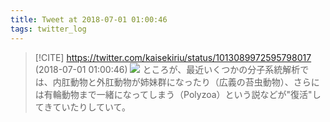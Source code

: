 ```yaml
---
title: Tweet at 2018-07-01 01:00:46
tags: twitter_log
---
```


> [!CITE] https://twitter.com/kaisekiriu/status/1013089972595798017 (2018-07-01 01:00:46)
> ![](https://twitter.com/kaisekiriu/status/1013089972595798017)
> ところが、最近いくつかの分子系統解析では、内肛動物と外肛動物が姉妹群になったり（広義の苔虫動物）、さらには有輪動物まで一緒になってしまう（Polyzoa）という説などが"復活"してきていたりしていて。
